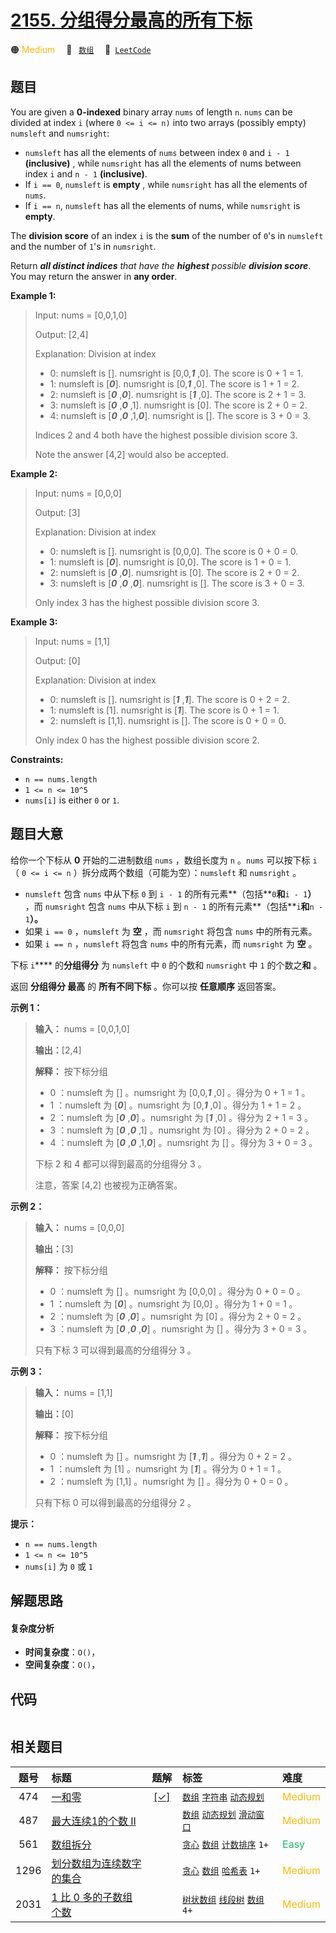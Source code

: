 # [2155. 分组得分最高的所有下标](https://leetcode.com/problems/all-divisions-with-the-highest-score-of-a-binary-array)

🟠 <font color=#ffb800>Medium</font>&emsp; 🔖&ensp; [`数组`](/leetcode/outline/tag/array.md)&emsp; 🔗&ensp;[`LeetCode`](https://leetcode.com/problems/all-divisions-with-the-highest-score-of-a-binary-array)

## 题目

You are given a **0-indexed** binary array `nums` of length `n`. `nums` can be
divided at index `i` (where `0 <= i <= n)` into two arrays (possibly empty)
`numsleft` and `numsright`:

  * `numsleft` has all the elements of `nums` between index `0` and `i - 1` **(inclusive)** , while `numsright` has all the elements of nums between index `i` and `n - 1` **(inclusive)**.
  * If `i == 0`, `numsleft` is **empty** , while `numsright` has all the elements of `nums`.
  * If `i == n`, `numsleft` has all the elements of nums, while `numsright` is **empty**.

The **division score** of an index `i` is the **sum** of the number of `0`'s
in `numsleft` and the number of `1`'s in `numsright`.

Return _**all distinct indices** that have the **highest** possible **division
score**_. You may return the answer in **any order**.



**Example 1:**

> Input: nums = [0,0,1,0]
> 
> Output: [2,4]
> 
> Explanation: Division at index
> - 0: numsleft is []. numsright is [0,0,_**1**_ ,0]. The score is 0 + 1 = 1.
> - 1: numsleft is [_**0**_]. numsright is [0,_**1**_ ,0]. The score is 1 + 1 = 2.
> - 2: numsleft is [_**0**_ ,_**0**_]. numsright is [_**1**_ ,0]. The score is 2 + 1 = 3.
> - 3: numsleft is [_**0**_ ,_**0**_ ,1]. numsright is [0]. The score is 2 + 0 = 2.
> - 4: numsleft is [_**0**_ ,_**0**_ ,1,_**0**_]. numsright is []. The score is 3 + 0 = 3.
> 
> Indices 2 and 4 both have the highest possible division score 3.
> 
> Note the answer [4,2] would also be accepted.

**Example 2:**

> Input: nums = [0,0,0]
> 
> Output: [3]
> 
> Explanation: Division at index
> - 0: numsleft is []. numsright is [0,0,0]. The score is 0 + 0 = 0.
> - 1: numsleft is [_**0**_]. numsright is [0,0]. The score is 1 + 0 = 1.
> - 2: numsleft is [_**0**_ ,_**0**_]. numsright is [0]. The score is 2 + 0 = 2.
> - 3: numsleft is [_**0**_ ,_**0**_ ,_**0**_]. numsright is []. The score is 3 + 0 = 3.
> 
> Only index 3 has the highest possible division score 3.

**Example 3:**

> Input: nums = [1,1]
> 
> Output: [0]
> 
> Explanation: Division at index
> - 0: numsleft is []. numsright is [_**1**_ ,_**1**_]. The score is 0 + 2 = 2.
> - 1: numsleft is [1]. numsright is [_**1**_]. The score is 0 + 1 = 1.
> - 2: numsleft is [1,1]. numsright is []. The score is 0 + 0 = 0.
> 
> Only index 0 has the highest possible division score 2.

**Constraints:**

  * `n == nums.length`
  * `1 <= n <= 10^5`
  * `nums[i]` is either `0` or `1`.


## 题目大意

给你一个下标从 **0** 开始的二进制数组 `nums` ，数组长度为 `n` 。`nums` 可以按下标 `i`（ `0 <= i <= n`
）拆分成两个数组（可能为空）：`numsleft` 和 `numsright` 。

  * `numsleft` 包含 `nums` 中从下标 `0` 到 `i - 1` 的所有元素**（包括**`0`**和**`i - 1`**）** ，而 `numsright` 包含 `nums` 中从下标 `i` 到 `n - 1` 的所有元素**（包括**`i`**和**`n - 1`**）。**
  * 如果 `i == 0` ，`numsleft` 为 **空** ，而 `numsright` 将包含 `nums` 中的所有元素。
  * 如果 `i == n` ，`numsleft` 将包含 `nums` 中的所有元素，而 `numsright` 为 **空** 。

下标 `i`**** 的**分组得分** 为 `numsleft` 中 `0` 的个数和 `numsright` 中 `1` 的个数之**和** 。

返回 **分组得分 最高** 的 **所有不同下标** 。你可以按 **任意顺序** 返回答案。



**示例 1：**

> 
> 
> 
> 
> 
> **输入：** nums = [0,0,1,0]
> 
> **输出：**[2,4]
> 
> **解释：** 按下标分组
> - 0 ：numsleft 为 [] 。numsright 为 [0,0,_**1**_ ,0] 。得分为 0 + 1 = 1 。
> - 1 ：numsleft 为 [_**0**_] 。numsright 为 [0,_**1**_ ,0] 。得分为 1 + 1 = 2 。
> - 2 ：numsleft 为 [_**0**_ ,_**0**_] 。numsright 为 [_**1**_ ,0] 。得分为 2 + 1 = 3 。
> - 3 ：numsleft 为 [_**0**_ ,_**0**_ ,1] 。numsright 为 [0] 。得分为 2 + 0 = 2 。
> - 4 ：numsleft 为 [_**0**_ ,_**0**_ ,1,_**0**_] 。numsright 为 [] 。得分为 3 + 0 = 3 。
> 
> 下标 2 和 4 都可以得到最高的分组得分 3 。
> 
> 注意，答案 [4,2] 也被视为正确答案。

**示例 2：**

> 
> 
> 
> 
> 
> **输入：** nums = [0,0,0]
> 
> **输出：**[3]
> 
> **解释：** 按下标分组
> - 0 ：numsleft 为 [] 。numsright 为 [0,0,0] 。得分为 0 + 0 = 0 。
> - 1 ：numsleft 为 [_**0**_] 。numsright 为 [0,0] 。得分为 1 + 0 = 1 。
> - 2 ：numsleft 为 [_**0**_ ,_**0**_] 。numsright 为 [0] 。得分为 2 + 0 = 2 。
> - 3 ：numsleft 为 [_**0**_ ,_**0**_ ,_**0**_] 。numsright 为 [] 。得分为 3 + 0 = 3 。
> 
> 只有下标 3 可以得到最高的分组得分 3 。
> 
> 

**示例 3：**

> 
> 
> 
> 
> 
> **输入：** nums = [1,1]
> 
> **输出：**[0]
> 
> **解释：** 按下标分组
> - 0 ：numsleft 为 [] 。numsright 为 [_**1**_ ,_**1**_] 。得分为 0 + 2 = 2 。
> - 1 ：numsleft 为 [1] 。numsright 为 [_**1**_] 。得分为 0 + 1 = 1 。
> - 2 ：numsleft 为 [1,1] 。numsright 为 [] 。得分为 0 + 0 = 0 。
> 
> 只有下标 0 可以得到最高的分组得分 2 。
> 
> 



**提示：**

  * `n == nums.length`
  * `1 <= n <= 10^5`
  * `nums[i]` 为 `0` 或 `1`


## 解题思路

#### 复杂度分析

- **时间复杂度**：`O()`，
- **空间复杂度**：`O()`，

## 代码

```javascript

```

## 相关题目

<!-- prettier-ignore -->
| 题号 | 标题 | 题解 | 标签 | 难度 |
| :------: | :------ | :------: | :------ | :------ |
| 474 | [一和零](https://leetcode.com/problems/ones-and-zeroes) | [[✓]](/leetcode/problem/0474.md) |  [`数组`](/leetcode/outline/tag/array.md) [`字符串`](/leetcode/outline/tag/string.md) [`动态规划`](/leetcode/outline/tag/dynamic-programming.md) | <font color=#ffb800>Medium</font> |
| 487 | [最大连续1的个数 II](https://leetcode.com/problems/max-consecutive-ones-ii) |  |  [`数组`](/leetcode/outline/tag/array.md) [`动态规划`](/leetcode/outline/tag/dynamic-programming.md) [`滑动窗口`](/leetcode/outline/tag/sliding-window.md) | <font color=#ffb800>Medium</font> |
| 561 | [数组拆分](https://leetcode.com/problems/array-partition) |  |  [`贪心`](/leetcode/outline/tag/greedy.md) [`数组`](/leetcode/outline/tag/array.md) [`计数排序`](/leetcode/outline/tag/counting-sort.md) `1+` | <font color=#15bd66>Easy</font> |
| 1296 | [划分数组为连续数字的集合](https://leetcode.com/problems/divide-array-in-sets-of-k-consecutive-numbers) |  |  [`贪心`](/leetcode/outline/tag/greedy.md) [`数组`](/leetcode/outline/tag/array.md) [`哈希表`](/leetcode/outline/tag/hash-table.md) `1+` | <font color=#ffb800>Medium</font> |
| 2031 | [1 比 0 多的子数组个数](https://leetcode.com/problems/count-subarrays-with-more-ones-than-zeros) |  |  [`树状数组`](/leetcode/outline/tag/binary-indexed-tree.md) [`线段树`](/leetcode/outline/tag/segment-tree.md) [`数组`](/leetcode/outline/tag/array.md) `4+` | <font color=#ffb800>Medium</font> |

<style>
.blue {
    background-color: #096dd9;
    padding: 0.25rem 0.5rem;
    margin: 0;
    font-size: 0.85em;
    border-radius: 3px;
    color: white;
    font-weight: 500;
}
table th:first-of-type { width: 10%; }
table th:nth-of-type(2) { width: 35%; }
table th:nth-of-type(3) { width: 10%; }
table th:nth-of-type(4) { width: 35%; }
table th:nth-of-type(5) { width: 10%; }
</style>
